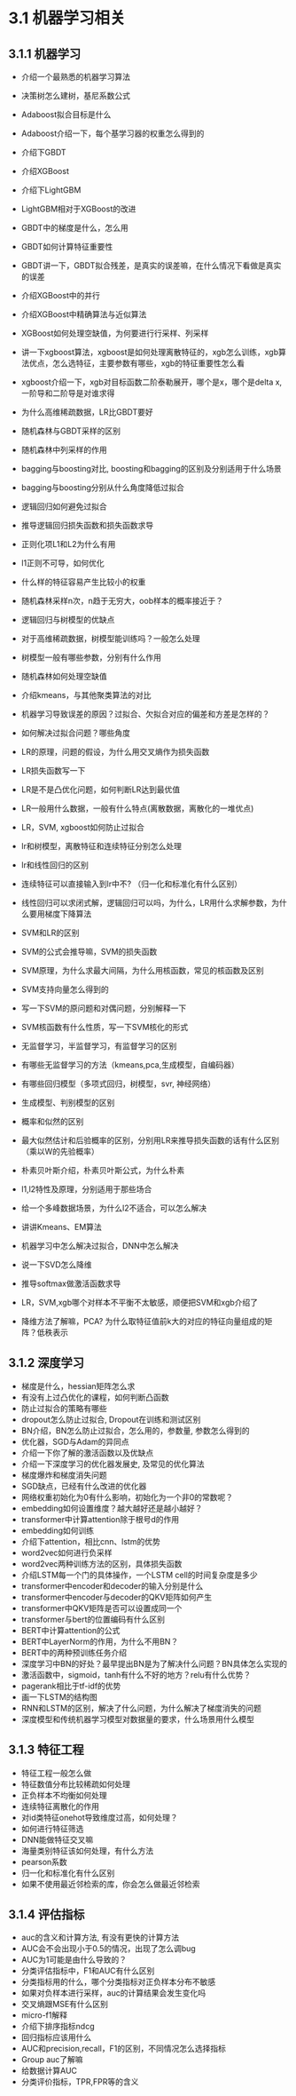 # 3.1 机器学习相关

## 3.1.1 机器学习
- 介绍一个最熟悉的机器学习算法

- 决策树怎么建树，基尼系数公式

- Adaboost拟合目标是什么

- Adaboost介绍一下，每个基学习器的权重怎么得到的

- 介绍下GBDT

- 介绍XGBoost

- 介绍下LightGBM

- LightGBM相对于XGBoost的改进

- GBDT中的梯度是什么，怎么用

- GBDT如何计算特征重要性

- GBDT讲一下，GBDT拟合残差，是真实的误差嘛，在什么情况下看做是真实的误差

- 介绍XGBoost中的并行

- 介绍XGBoost中精确算法与近似算法

- XGBoost如何处理空缺值，为何要进行行采样、列采样

- 讲一下xgboost算法，xgboost是如何处理离散特征的，xgb怎么训练，xgb算法优点，怎么选特征，主要参数有哪些，xgb的特征重要性怎么看

- xgboost介绍一下，xgb对目标函数二阶泰勒展开，哪个是x，哪个是delta x, 一阶导和二阶导是对谁求得

- 为什么高维稀疏数据，LR比GBDT要好

- 随机森林与GBDT采样的区别

- 随机森林中列采样的作用

- bagging与boosting对比, boosting和bagging的区别及分别适用于什么场景

- bagging与boosting分别从什么角度降低过拟合

- 逻辑回归如何避免过拟合

- 推导逻辑回归损失函数和损失函数求导

- 正则化项L1和L2为什么有用

- l1正则不可导，如何优化

- 什么样的特征容易产生比较小的权重

- 随机森林采样n次，n趋于无穷大，oob样本的概率接近于？

- 逻辑回归与树模型的优缺点

- 对于高维稀疏数据，树模型能训练吗？一般怎么处理

- 树模型一般有哪些参数，分别有什么作用

- 随机森林如何处理空缺值

- 介绍kmeans，与其他聚类算法的对比

- 机器学习导致误差的原因？过拟合、欠拟合对应的偏差和方差是怎样的？

- 如何解决过拟合问题？哪些角度

- LR的原理，问题的假设，为什么用交叉熵作为损失函数

- LR损失函数写一下

- LR是不是凸优化问题，如何判断LR达到最优值

- LR一般用什么数据，一般有什么特点(离散数据，离散化的一堆优点)

- LR，SVM, xgboost如何防止过拟合

- lr和树模型，离散特征和连续特征分别怎么处理

- lr和线性回归的区别

- 连续特征可以直接输入到lr中不? （归一化和标准化有什么区别）

- 线性回归可以求闭式解，逻辑回归可以吗，为什么，LR用什么求解参数，为什么要用梯度下降算法

- SVM和LR的区别

- SVM的公式会推导嘛，SVM的损失函数

- SVM原理，为什么求最大间隔，为什么用核函数，常见的核函数及区别

- SVM支持向量怎么得到的

- 写一下SVM的原问题和对偶问题，分别解释一下

- SVM核函数有什么性质，写一下SVM核化的形式

- 无监督学习，半监督学习，有监督学习的区别

- 有哪些无监督学习的方法（kmeans,pca,生成模型，自编码器）

- 有哪些回归模型（多项式回归，树模型，svr, 神经网络）

- 生成模型、判别模型的区别

- 概率和似然的区别

- 最大似然估计和后验概率的区别，分别用LR来推导损失函数的话有什么区别（乘以W的先验概率）

- 朴素贝叶斯介绍，朴素贝叶斯公式，为什么朴素

- l1,l2特性及原理，分别适用于那些场合

- 给一个多峰数据场景，为什么l2不适合，可以怎么解决

- 讲讲Kmeans、EM算法

- 机器学习中怎么解决过拟合，DNN中怎么解决

- 说一下SVD怎么降维

- 推导softmax做激活函数求导

- LR，SVM,xgb哪个对样本不平衡不太敏感，顺便把SVM和xgb介绍了

- 降维方法了解嘛，PCA? 为什么取特征值前k大的对应的特征向量组成的矩阵？低秩表示

  

## 3.1.2 深度学习

- 梯度是什么，hessian矩阵怎么求
- 有没有上过凸优化的课程，如何判断凸函数
- 防止过拟合的策略有哪些
- dropout怎么防止过拟合, Dropout在训练和测试区别
- BN介绍，BN怎么防止过拟合，怎么用的，参数量, 参数怎么得到的
- 优化器，SGD与Adam的异同点
- 介绍一下你了解的激活函数以及优缺点
- 介绍一下深度学习的优化器发展史, 及常见的优化算法
- 梯度爆炸和梯度消失问题
- SGD缺点，已经有什么改进的优化器
- 网络权重初始化为0有什么影响，初始化为一个非0的常数呢？
- embedding如何设置维度？越大越好还是越小越好？
- transformer中计算attention除于根号d的作用
- embedding如何训练
- 介绍下attention，相比cnn、lstm的优势
- word2vec如何进行负采样
- word2vec两种训练方法的区别，具体损失函数
- 介绍LSTM每一个门的具体操作，一个LSTM cell的时间复杂度是多少
- transformer中encoder和decoder的输入分别是什么
- transformer中encoder与decoder的QKV矩阵如何产生
- transformer中QKV矩阵是否可以设置成同一个
- transformer与bert的位置编码有什么区别
- BERT中计算attention的公式
- BERT中LayerNorm的作用，为什么不用BN？
- BERT中的两种预训练任务介绍
- 深度学习中BN的好处？最早提出BN是为了解决什么问题？BN具体怎么实现的
- 激活函数中，sigmoid，tanh有什么不好的地方？relu有什么优势？
- pagerank相比于tf-idf的优势
- 画一下LSTM的结构图
- RNN和LSTM的区别，解决了什么问题，为什么解决了梯度消失的问题
- 深度模型和传统机器学习模型对数据量的要求，什么场景用什么模型



## 3.1.3 特征工程
- 特征工程一般怎么做
- 特征数值分布比较稀疏如何处理
- 正负样本不均衡如何处理
- 连续特征离散化的作用
- 对id类特征onehot导致维度过高，如何处理？
- 如何进行特征筛选
- DNN能做特征交叉嘛
- 海量类别特征该如何处理，有什么方法
- pearson系数
- 归一化和标准化有什么区别
- 如果不使用最近邻检索的库，你会怎么做最近邻检索



## 3.1.4 评估指标

- auc的含义和计算方法, 有没有更快的计算方法
- AUC会不会出现小于0.5的情况，出现了怎么调bug
- AUC为1可能是由什么导致的？
- 分类评估指标中，F1和AUC有什么区别
- 分类指标用的什么，哪个分类指标对正负样本分布不敏感
- 如果对负样本进行采样，auc的计算结果会发生变化吗
- 交叉熵跟MSE有什么区别
- micro-f1解释
- 介绍下排序指标ndcg
- 回归指标应该用什么
- AUC和precision,recall，F1的区别，不同情况怎么选择指标
- Group auc了解嘛
- 给数据计算AUC
- 分类评价指标，TPR,FPR等的含义